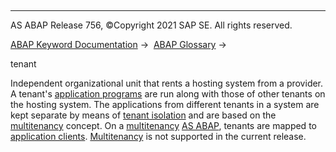   

* * *

AS ABAP Release 756, ©Copyright 2021 SAP SE. All rights reserved.

[ABAP Keyword Documentation](javascript:call_link\('abenabap.htm'\)) →  [ABAP Glossary](javascript:call_link\('abenabap_glossary.htm'\)) → 

tenant

Independent organizational unit that rents a hosting system from a provider. A tenant's [application programs](javascript:call_link\('abenapplication_program_glosry.htm'\) "Glossary Entry") are run along with those of other tenants on the hosting system. The applications from different tenants in a system are kept separate by means of [tenant isolation](javascript:call_link\('abentenant_isolation_glosry.htm'\) "Glossary Entry") and are based on the [multitenancy](javascript:call_link\('abenmegatenancy_glosry.htm'\) "Glossary Entry") concept. On a [multitenancy](javascript:call_link\('abenmegatenancy_glosry.htm'\) "Glossary Entry") [AS ABAP](javascript:call_link\('abenas_abap_glosry.htm'\) "Glossary Entry"), tenants are mapped to [application clients](javascript:call_link\('abenapplication_client_glosry.htm'\) "Glossary Entry"). [Multitenancy](javascript:call_link\('abenmegatenancy_glosry.htm'\) "Glossary Entry") is not supported in the current release.